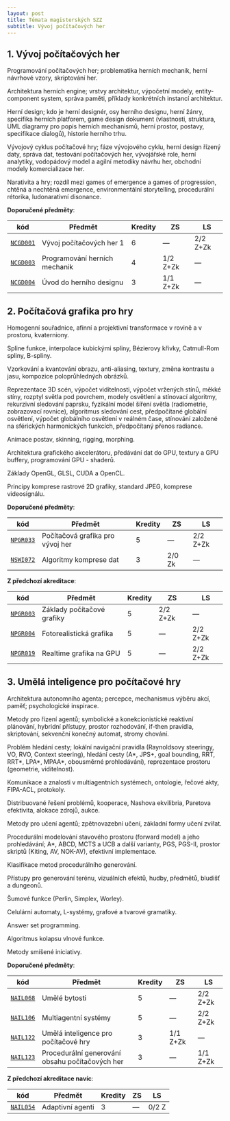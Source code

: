 ```yaml
---
layout: post
title: Témata magisterských SZZ
subtitle: Vývoj počítačových her
---
```



## 1. Vývoj počítačových her

Programování počítačových her; problematika herních mechanik, herní návrhové vzory, skriptování her.

Architektura herních engine; vrstvy architektur, výpočetní modely, entity-component system, správa paměti, příklady konkrétních instancí architektur.

Herní design; kdo je herní designér, osy herního designu, herní žánry, specifika herních platforem, game design dokument (vlastnosti, struktura, UML diagramy pro popis herních mechanismů, herní prostor, postavy, specifikace dialogů), historie herního trhu.

Vývojový cyklus počítačové hry; fáze vývojového cyklu, herní design řízený daty, správa dat, testování počítačových her, vývojářské role, herní analytiky, vodopádový model a agilní metodiky návrhu her, obchodní modely komercializace her.

Narativita a hry; rozdíl mezi games of emergence a games of progression, chtěná a nechtěná emergence, environmentální storytelling, procedurální rétorika, ludonarativní disonance.

**Doporučené předměty**:

| **kód**                                                      | **Předmět**                   | **Kredity** | **ZS**   | **LS**   |
| ------------------------------------------------------------ | ----------------------------- | ----------- | -------- | -------- |
| [`NCGD001`](http://is.cuni.cz/studium/garantlink.php?glogin=false&gmodul=predmety&gscript=redir.php&redir=predmet&kod=NCGD001) | Vývoj počítačových her 1      | 6           | —        | 2/2 Z+Zk |
| [`NCGD003`](http://is.cuni.cz/studium/garantlink.php?glogin=false&gmodul=predmety&gscript=redir.php&redir=predmet&kod=NCGD003) | Programování herních mechanik | 4           | 1/2 Z+Zk | —        |
| [`NCGD004`](http://is.cuni.cz/studium/garantlink.php?glogin=false&gmodul=predmety&gscript=redir.php&redir=predmet&kod=NCGD004) | Úvod do herního designu       | 3           | 1/1 Z+Zk | —        |

## 2. Počítačová grafika pro hry

Homogenní souřadnice, afinní a projektivní transformace v rovině a v prostoru, kvaterniony.

Spline funkce, interpolace kubickými spliny, Bézierovy křivky, Catmull-Rom spliny, B-spliny.

Vzorkování a kvantování obrazu, anti-aliasing, textury, změna kontrastu a jasu, kompozice poloprůhledných obrázků.

Reprezentace 3D scén, výpočet viditelnosti, výpočet vržených stínů, měkké stíny, rozptyl světla pod povrchem, modely osvětlení a stínovací algoritmy, rekurzivní sledování paprsku, fyzikální model šíření světla (radiometrie, zobrazovací rovnice), algoritmus sledování cest, předpočítané globální osvětlení, výpočet globálního osvětlení v reálném čase, stínování založené na sférických harmonických funkcích, předpočítaný přenos radiance.

Animace postav, skinning, rigging, morphing.

Architektura grafického akcelerátoru, předávání dat do GPU, textury a GPU buffery, programování GPU - shaderů.

Základy OpenGL, GLSL, CUDA a OpenCL.

Principy komprese rastrové 2D grafiky, standard JPEG, komprese videosignálu.

**Doporučené předměty**:

| **kód**                                                      | **Předmět**                      | **Kredity** | **ZS** | **LS**   |
| ------------------------------------------------------------ | -------------------------------- | ----------- | ------ | -------- |
| [`NPGR033`](http://is.cuni.cz/studium/garantlink.php?glogin=false&gmodul=predmety&gscript=redir.php&redir=predmet&kod=NPGR033) | Počítačová grafika pro vývoj her | 5           | —      | 2/2 Z+Zk |
| [`NSWI072`](http://is.cuni.cz/studium/garantlink.php?glogin=false&gmodul=predmety&gscript=redir.php&redir=predmet&kod=NSWI072) | Algoritmy komprese dat           | 3           | 2/0 Zk | —        |

**Z předchozí akreditace**:

| **kód**                                                      | **Předmět**                | **Kredity** | **ZS**   | **LS**   |
| ------------------------------------------------------------ | -------------------------- | ----------- | -------- | -------- |
| [`NPGR003`](http://is.cuni.cz/studium/garantlink.php?glogin=false&gmodul=predmety&gscript=redir.php&redir=predmet&kod=NPGR003) | Základy počítačové grafiky | 5           | 2/2 Z+Zk | —        |
| [`NPGR004`](http://is.cuni.cz/studium/garantlink.php?glogin=false&gmodul=predmety&gscript=redir.php&redir=predmet&kod=NPGR004) | Fotorealistická grafika    | 5           | —        | 2/2 Z+Zk |
| [`NPGR019`](http://is.cuni.cz/studium/garantlink.php?glogin=false&gmodul=predmety&gscript=redir.php&redir=predmet&kod=NPGR019) | Realtime grafika na GPU    | 5           | —        | 2/2 Z+Zk |

## 3. Umělá inteligence pro počítačové hry

Architektura autonomního agenta; percepce, mechanismus výběru akcí, paměť; psychologické inspirace.

Metody pro řízení agentů; symbolické a konekcionistické reaktivní plánování, hybridní přístupy, prostor rozhodování, if-then pravidla, skriptování, sekvenční konečný automat, stromy chování.

Problém hledání cesty; lokální navigační pravidla (Raynoldsovy steeringy, VO, RVO, Context steering), hledání cesty (A\*, JPS+, goal bounding, RRT, RRT\*, LPA\*, MPAA\*, obousměrné prohledávání), reprezentace prostoru (geometrie, viditelnost).

Komunikace a znalosti v multiagentních systémech, ontologie, řečové akty, FIPA-ACL, protokoly.

Distribuované řešení problémů, kooperace, Nashova ekvilibria, Paretova efektivita, alokace zdrojů, aukce.

Metody pro učení agentů; zpětnovazební učení, základní formy učení zvířat.

Procedurální modelování stavového prostoru (forward model) a jeho prohledávání; A\*, ABCD, MCTS a UCB a další varianty, PGS, PGS-II, prostor skriptů (Kiting, AV, NOK-AV), efektivní implementace.

Klasifikace metod procedurálního generování.

Přístupy pro generování terénu, vizuálních efektů, hudby, předmětů, bludišť a dungeonů.

Šumové funkce (Perlin, Simplex, Worley).

Celulární automaty, L-systémy, grafové a tvarové gramatiky.

Answer set programming. 

Algoritmus kolapsu vlnové funkce. 

Metody smíšené iniciativy.

**Doporučené předměty**:

| **kód**                                                      | **Předmět**                                     | **Kredity** | **ZS**   | **LS**   |
| ------------------------------------------------------------ | ----------------------------------------------- | ----------- | -------- | -------- |
| [`NAIL068`](http://is.cuni.cz/studium/garantlink.php?glogin=false&gmodul=predmety&gscript=redir.php&redir=predmet&kod=NAIL068) | Umělé bytosti                                   | 5           | —        | 2/2 Z+Zk |
| [`NAIL106`](http://is.cuni.cz/studium/garantlink.php?glogin=false&gmodul=predmety&gscript=redir.php&redir=predmet&kod=NAIL106) | Multiagentní systémy                            | 5           | —        | 2/2 Z+Zk |
| [`NAIL122`](http://is.cuni.cz/studium/garantlink.php?glogin=false&gmodul=predmety&gscript=redir.php&redir=predmet&kod=NAIL122) | Umělá inteligence pro počítačové hry            | 3           | 1/1 Z+Zk | —        |
| [`NAIL123`](http://is.cuni.cz/studium/garantlink.php?glogin=false&gmodul=predmety&gscript=redir.php&redir=predmet&kod=NAIL123) | Procedurální generování obsahu počítačových her | 3           | —        | 1/1 Z+Zk |

**Z předchozí akreditace navíc**:

| **kód**                                                      | **Předmět**      | **Kredity** | **ZS** | **LS** |
| ------------------------------------------------------------ | ---------------- | ----------- | ------ | ------ |
| [`NAIL054`](http://is.cuni.cz/studium/garantlink.php?glogin=false&gmodul=predmety&gscript=redir.php&redir=predmet&kod=NAIL054) | Adaptivní agenti | 3           | —      | 0/2 Z  |